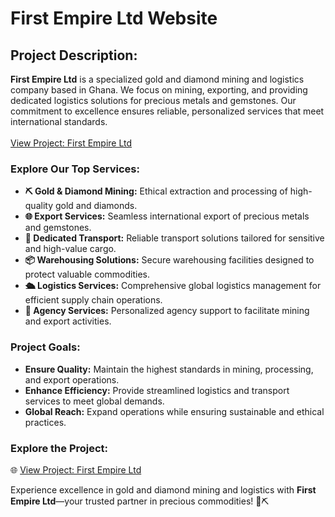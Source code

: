 # First Empire Ltd Website
## Project Description:  

**First Empire Ltd** is a specialized gold and diamond mining and logistics company based in Ghana. We focus on mining, exporting, and providing dedicated logistics solutions for precious metals and gemstones. Our commitment to excellence ensures reliable, personalized services that meet international standards.  
<br>[View Project: First Empire Ltd](https://firstempireltd.com)  <br>
### Explore Our Top Services:  
- **⛏️ Gold & Diamond Mining:** Ethical extraction and processing of high-quality gold and diamonds.  
- **🌐 Export Services:** Seamless international export of precious metals and gemstones.  
- **🚚 Dedicated Transport:** Reliable transport solutions tailored for sensitive and high-value cargo.  
- **📦 Warehousing Solutions:** Secure warehousing facilities designed to protect valuable commodities.  
- **🛳️ Logistics Services:** Comprehensive global logistics management for efficient supply chain operations.  
- **🤝 Agency Services:** Personalized agency support to facilitate mining and export activities.  

### Project Goals:  
- **Ensure Quality:** Maintain the highest standards in mining, processing, and export operations.  
- **Enhance Efficiency:** Provide streamlined logistics and transport services to meet global demands.  
- **Global Reach:** Expand operations while ensuring sustainable and ethical practices.  

### Explore the Project:  
🌐 [View Project: First Empire Ltd](https://firstempireltd.com)  

Experience excellence in gold and diamond mining and logistics with **First Empire Ltd**—your trusted partner in precious commodities! 💎⛏️
